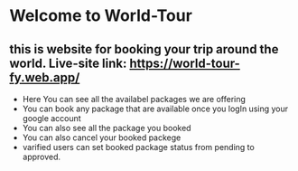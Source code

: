 # Welcome to World-Tour
## this is website for booking your trip around the world. Live-site link: https://world-tour-fy.web.app/

* Here You can see all the availabel packages we are offering
* You can book any package that are available once you logIn using your google account
* You can also see all the package you booked
* You can also cancel your booked packege
* varified users can set booked package status from pending to approved.
